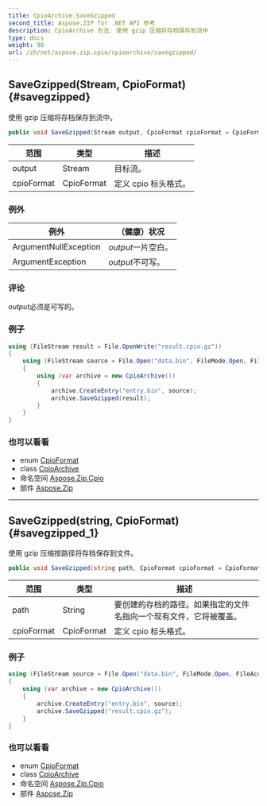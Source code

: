 ```yaml
---
title: CpioArchive.SaveGzipped
second_title: Aspose.ZIP for .NET API 参考
description: CpioArchive 方法. 使用 gzip 压缩将存档保存到流中
type: docs
weight: 90
url: /zh/net/aspose.zip.cpio/cpioarchive/savegzipped/
---
```

## SaveGzipped(Stream, CpioFormat) {#savegzipped}

使用 gzip 压缩将存档保存到流中。

```csharp
public void SaveGzipped(Stream output, CpioFormat cpioFormat = CpioFormat.OldAscii)
```

| 范围 | 类型 | 描述 |
| --- | --- | --- |
| output | Stream | 目标流。 |
| cpioFormat | CpioFormat | 定义 cpio 标头格式。 |

### 例外

| 例外 | （健康）状况 |
| --- | --- |
| ArgumentNullException | *output*一片空白。 |
| ArgumentException | *output*不可写。 |

### 评论

*output*必须是可写的。

### 例子

```csharp
using (FileStream result = File.OpenWrite("result.cpio.gz"))
{
    using (FileStream source = File.Open("data.bin", FileMode.Open, FileAccess.Read))
    {
        using (var archive = new CpioArchive())
        {
            archive.CreateEntry("entry.bin", source);
            archive.SaveGzipped(result);
        }
    }
}
```

### 也可以看看

* enum [CpioFormat](../../cpioformat/)
* class [CpioArchive](../)
* 命名空间 [Aspose.Zip.Cpio](../../cpioarchive/)
* 部件 [Aspose.Zip](../../../)

---

## SaveGzipped(string, CpioFormat) {#savegzipped_1}

使用 gzip 压缩按路径将存档保存到文件。

```csharp
public void SaveGzipped(string path, CpioFormat cpioFormat = CpioFormat.OldAscii)
```

| 范围 | 类型 | 描述 |
| --- | --- | --- |
| path | String | 要创建的存档的路径。如果指定的文件名指向一个现有文件，它将被覆盖。 |
| cpioFormat | CpioFormat | 定义 cpio 标头格式。 |

### 例子

```csharp
using (FileStream source = File.Open("data.bin", FileMode.Open, FileAccess.Read))
{
    using (var archive = new CpioArchive())
    {
        archive.CreateEntry("entry.bin", source);
        archive.SaveGzipped("result.cpio.gz");
    }
}
```

### 也可以看看

* enum [CpioFormat](../../cpioformat/)
* class [CpioArchive](../)
* 命名空间 [Aspose.Zip.Cpio](../../cpioarchive/)
* 部件 [Aspose.Zip](../../../)


